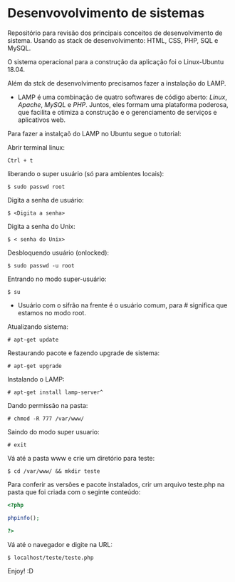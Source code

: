 # Desenvovolvimento de sistemas 

Repositório  para revisão dos principais conceitos de desenvolvimento de sistema. Usando as stack de desenvolvimento: HTML, CSS, PHP, SQL e MySQL. 

O sistema operacional para a construção da aplicação foi o Linux-Ubuntu 18.04. 

Além da stck de desenvolvimento precisamos fazer a instalação do LAMP. 

* LAMP é uma combinação de quatro softwares de código aberto: *Linux*, *Apache*, *MySQL* e *PHP*. Juntos, eles formam uma plataforma poderosa, que facilita e otimiza a construção e o gerenciamento de serviços e aplicativos web.

Para fazer a instalçaõ do LAMP no Ubuntu segue o tutorial: 

Abrir terminal linux:
~~~
Ctrl + t
~~~

liberando o super usuário (só para ambientes locais): 
~~~Shell script
$ sudo passwd root
~~~

Digita a senha de usuário: 
~~~
$ <Digita a senha>
~~~ 
Digita a senha do Unix: 

~~~Shell script
$ < senha do Unix>
~~~

Desbloquendo usuário (onlocked): 

~~~Shell script
$ sudo passwd -u root 
~~~

Entrando no modo super-usuário: 

~~~Shell script
$ su
~~~

* Usuário com o sifrão na frente é o usuário comum, para # significa que estamos no modo root.

Atualizando sistema:

~~~Shell script
# apt-get update
~~~

Restaurando pacote e fazendo upgrade de sistema: 

~~~Shell script
# apt-get upgrade
~~~

Instalando o LAMP: 
~~~
# apt-get install lamp-server^
~~~

Dando permissão na pasta: 

~~~Shell script
# chmod -R 777 /var/www/
~~~

Saindo do modo super usuario:

~~~Shell script
# exit 
~~~

Vá até a pasta www e crie um diretório para teste: 
~~~Shell script
$ cd /var/www/ && mkdir teste 
~~~

Para conferir as versões e pacote instalados, crir um arquivo teste.php na pasta que foi criada com o seginte conteúdo: 
~~~php
<?php

phpinfo();

?> 
~~~

Vá até o navegador e digite na URL: 

~~~Shell script
$ localhost/teste/teste.php 
~~~

Enjoy! :D



